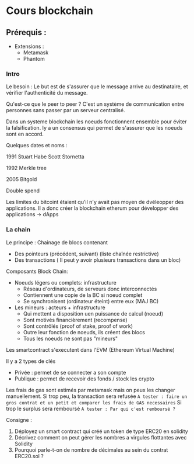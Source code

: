 # Cours blockchain

## Prérequis :
 - Extensions :
   - Metamask
   - Phantom

### Intro
Le besoin : Le but est de s'assurer que le message arrive au destinataire, et vérifier l'authenticité du message.

Qu'est-ce que le peer to peer ? C'est un système de communication entre personnes sans passer par un serveur centralisé.

Dans un systeme blockchain les noeuds fonctionnent ensemble pour éviter la falsification. Iy a un consensus qui permet de s'assurer que les noeuds sont en accord.

Quelques dates et noms :

1991
Stuart Habe
Scott Stornetta

1992
Merkle tree

2005
Bitgold

Double spend



Les limites du bitcoint étaient qu'il n'y avait pas moyen de dvéleopper des applications.
Il a donc créer la blockchain etherum pour développer des applications -> dApps

### La chain

Le principe :
Chainage de blocs contenant
 - Des pointeurs (précédent, suivant) (liste chaînée restrictive)
 - Des transactions ( Il peut y avoir plusieurs transactions dans un bloc)


Composants Block Chain:
- Noeuds légers ou complets: infrastructure
   - Réseau d'ordinateurs, de serveurs donc interconnectés
   - Contiennent une copie de la BC si noeud complet
   - Se synchronisent (ordinateur éteint) entre eux (MAJ BC)
- Les mineurs : acteurs + infrastructure
   - Qui mettent a disposition uen puissance de calcul (noeud) 
   - Sont motivés financièrement (recompense)
   - Sont contrôlés (proof of stake, proof of work)
   - Outre leur fonction de noeuds, ils créent des blocs
   - Tous les noeuds ne sont pas "mineurs"   

Les smartcontract s'executent dans l'EVM (Ethereum Virtual Machine)

Il y a 2 types de clés
   - Privée : permet de se connecter a son compte
   - Publique : permet de recevoir des fonds / stock les crypto


Les frais de gas sont estimés par metamask mais on peux les changer manuellement.
Si trop peu, la transaction sera refusée ``A tester : faire un gros contrat et un petit et comparer les frais de GAS necessaires``
Si trop le surplus sera remboursé ``A tester : Par qui c'est remboursé ?``

Consigne : 
1. Déployez un smart contract qui créé un token de type ERC20 en solidity
2. Décrivez comment on peut gérer les nombres a virgules flottantes avec Solidity
3. Pourquoi parle-t-on de nombre de décimales au sein du contrat ERC20.sol ?

